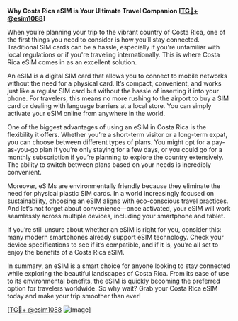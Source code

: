 **Why Costa Rica eSIM is Your Ultimate Travel Companion [[TG💪+ @esim1088](https://t.me/s/esim1088)]**

When you’re planning your trip to the vibrant country of Costa Rica, one of the first things you need to consider is how you’ll stay connected. Traditional SIM cards can be a hassle, especially if you're unfamiliar with local regulations or if you're traveling internationally. This is where Costa Rica eSIM comes in as an excellent solution.

An eSIM is a digital SIM card that allows you to connect to mobile networks without the need for a physical card. It’s compact, convenient, and works just like a regular SIM card but without the hassle of inserting it into your phone. For travelers, this means no more rushing to the airport to buy a SIM card or dealing with language barriers at a local store. You can simply activate your eSIM online from anywhere in the world.

One of the biggest advantages of using an eSIM in Costa Rica is the flexibility it offers. Whether you’re a short-term visitor or a long-term expat, you can choose between different types of plans. You might opt for a pay-as-you-go plan if you’re only staying for a few days, or you could go for a monthly subscription if you’re planning to explore the country extensively. The ability to switch between plans based on your needs is incredibly convenient.

Moreover, eSIMs are environmentally friendly because they eliminate the need for physical plastic SIM cards. In a world increasingly focused on sustainability, choosing an eSIM aligns with eco-conscious travel practices. And let’s not forget about convenience—once activated, your eSIM will work seamlessly across multiple devices, including your smartphone and tablet.

If you’re still unsure about whether an eSIM is right for you, consider this: many modern smartphones already support eSIM technology. Check your device specifications to see if it’s compatible, and if it is, you’re all set to enjoy the benefits of a Costa Rica eSIM.

In summary, an eSIM is a smart choice for anyone looking to stay connected while exploring the beautiful landscapes of Costa Rica. From its ease of use to its environmental benefits, the eSIM is quickly becoming the preferred option for travelers worldwide. So why wait? Grab your Costa Rica eSIM today and make your trip smoother than ever!

[[TG💪+ @esim1088](https://t.me/s/esim1088) ![Image](https://i.postimg.cc/Y0z9fWf4/image.png)]